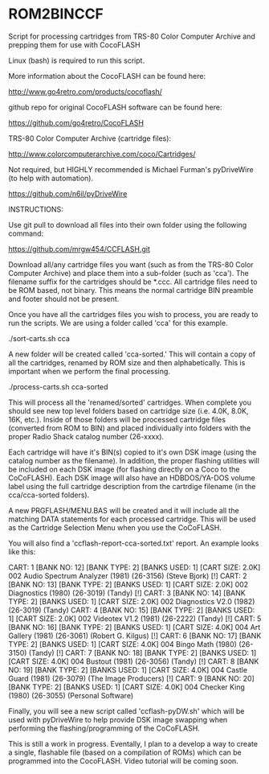 # ROM2BINCCF
Script for processing cartridges from TRS-80 Color Computer Archive and prepping them for use with CocoFLASH

Linux (bash) is required to run this script.

More information about the CocoFLASH can be found here:

http://www.go4retro.com/products/cocoflash/


github repo for original CocoFLASH software can be found here:

https://github.com/go4retro/CocoFLASH


TRS-80 Color Computer Archive (cartridge files):

http://www.colorcomputerarchive.com/coco/Cartridges/


Not required, but HIGHLY recommended is Michael Furman's pyDriveWire (to help with automation).

https://github.com/n6il/pyDriveWire



INSTRUCTIONS:

Use git pull to download all files into their own folder using the following command:

https://github.com/mrgw454/CCFLASH.git


Download all/any cartridge files you want (such as from the TRS-80 Color Computer Archive) and place them into a sub-folder (such as 'cca').  The filename suffix for the cartridges should be *.ccc.
All cartridge files need to be ROM based, not binary.  This means the normal cartridge BIN preamble and footer should not be present.


Once you have all the cartridges files you wish to process, you are ready to run the scripts.  We are using a folder called 'cca' for this example.

./sort-carts.sh cca

A new folder will be created called 'cca-sorted.'  This will contain a copy of all the cartridges, renamed by ROM size and then alphabetically.  This is important when we perform the final processing.



./process-carts.sh cca-sorted

This will process all the 'renamed/sorted' cartridges.  When complete you should see new top level folders based on cartridge size (i.e. 4.0K, 8.0K, 16K, etc.).  Inside of those folders will be processed cartridge files (converted from ROM to BIN) and
placed individually into folders with the proper Radio Shack catalog number (26-xxxx).

Each cartridge will have it's BIN(s) copied to it's own DSK image (using the catalog number as the filename).  In addition, the proper flashing utilities will be included on each DSK image (for flashing directly on a Coco to the CoCoFLASH).
Each DSK image will also have an HDBDOS/YA-DOS volume label using the full cartridge description from the cartrdige filename (in the cca/cca-sorted folders).


A new PRGFLASH/MENU.BAS will be created and it will include all the matching DATA statements for each processed cartridge.  This will be used as the Cartridge Selection Menu when you use the CoCoFLASH.

You will also find a 'ccflash-report-cca-sorted.txt' report.  An example looks like this:

CART: 1 [BANK NO: 12] [BANK TYPE: 2] [BANKS USED: 1] [CART SIZE: 2.0K] 002 Audio Spectrum Analyzer (1981) (26-3156) (Steve Bjork) [!]
CART: 2 [BANK NO: 13] [BANK TYPE: 2] [BANKS USED: 1] [CART SIZE: 2.0K] 002 Diagnostics (1980) (26-3019) (Tandy) [!]
CART: 3 [BANK NO: 14] [BANK TYPE: 2] [BANKS USED: 1] [CART SIZE: 2.0K] 002 Diagnostics V2.0 (1982) (26-3019) (Tandy)
CART: 4 [BANK NO: 15] [BANK TYPE: 2] [BANKS USED: 1] [CART SIZE: 2.0K] 002 Videotex V1.2 (1981) (26-2222) (Tandy) [!]
CART: 5 [BANK NO: 16] [BANK TYPE: 2] [BANKS USED: 1] [CART SIZE: 4.0K] 004 Art Gallery (1981) (26-3061) (Robert G. Kilgus) [!]
CART: 6 [BANK NO: 17] [BANK TYPE: 2] [BANKS USED: 1] [CART SIZE: 4.0K] 004 Bingo Math (1980) (26-3150) (Tandy) [!]
CART: 7 [BANK NO: 18] [BANK TYPE: 2] [BANKS USED: 1] [CART SIZE: 4.0K] 004 Bustout (1981) (26-3056) (Tandy) [!]
CART: 8 [BANK NO: 19] [BANK TYPE: 2] [BANKS USED: 1] [CART SIZE: 4.0K] 004 Castle Guard (1981) (26-3079) (The Image Producers) [!]
CART: 9 [BANK NO: 20] [BANK TYPE: 2] [BANKS USED: 1] [CART SIZE: 4.0K] 004 Checker King (1980) (26-3055) (Personal Software)


Finally, you will see a new script called 'ccflash-pyDW.sh' which will be used with pyDriveWire to help provide DSK image swapping when performing the flashing/programming of the CoCoFLASH.  


This is still a work in progress.  Eventally, I plan to a develop a way to create a single, flashable file (based on a compilation of ROMs) which can be programmed into the CocoFLASH.  Video tutorial will be coming soon.





